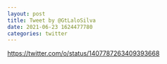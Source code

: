 ```yaml
--- 
layout: post 
title: Tweet by @GtLaloSilva 
date: 2021-06-23 1624477780 
categories: twitter 
--- 
```

https://twitter.com/o/status/1407787263409393668